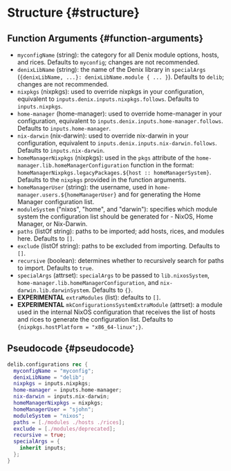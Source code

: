 # Structure {#structure}

## Function Arguments {#function-arguments}
- `myconfigName` (string): the category for all Denix module options, hosts, and rices. Defaults to `myconfig`; changes are not recommended.
- `denixLibName` (string): the name of the Denix library in `specialArgs` (`{denixLibName, ...}: denixLibName.module { ... }`). Defaults to `delib`; changes are not recommended.
- `nixpkgs` (nixpkgs): used to override nixpkgs in your configuration, equivalent to `inputs.denix.inputs.nixpkgs.follows`. Defaults to `inputs.nixpkgs`.
- `home-manager` (home-manager): used to override home-manager in your configuration, equivalent to `inputs.denix.inputs.home-manager.follows`. Defaults to `inputs.home-manager`.
- `nix-darwin` (nix-darwin): used to override nix-darwin in your configuration, equivalent to `inputs.denix.inputs.nix-darwin.follows`. Defaults to `inputs.nix-darwin`.
- `homeManagerNixpkgs` (nixpkgs): used in the `pkgs` attribute of the `home-manager.lib.homeManagerConfiguration` function in the format: `homeManagerNixpkgs.legacyPackages.${host :: homeManagerSystem}`. Defaults to the `nixpkgs` provided in the function arguments.
- `homeManagerUser` (string): the username, used in `home-manager.users.${homeManagerUser}` and for generating the Home Manager configuration list.
- `moduleSystem` ("nixos", "home", and "darwin"): specifies which module system the configuration list should be generated for - NixOS, Home Manager, or Nix-Darwin.
- `paths` (listOf string): paths to be imported; add hosts, rices, and modules here. Defaults to `[]`.
- `exclude` (listOf string): paths to be excluded from importing. Defaults to `[]`.
- `recursive` (boolean): determines whether to recursively search for paths to import. Defaults to `true`.
- `specialArgs` (attrset): `specialArgs` to be passed to `lib.nixosSystem`, `home-manager.lib.homeManagerConfiguration`, and `nix-darwin.lib.darwinSystem`. Defaults to `{}`.
- **EXPERIMENTAL** `extraModules` (list): defaults to `[]`.
- **EXPERIMENTAL** `mkConfigurationsSystemExtraModule` (attrset): a module used in the internal NixOS configuration that receives the list of hosts and rices to generate the configuration list. Defaults to `{nixpkgs.hostPlatform = "x86_64-linux";}`.

## Pseudocode {#pseudocode}
```nix
delib.configurations rec {
  myconfigName = "myconfig";
  denixLibName = "delib";
  nixpkgs = inputs.nixpkgs;
  home-manager = inputs.home-manager;
  nix-darwin = inputs.nix-darwin;
  homeManagerNixpkgs = nixpkgs;
  homeManagerUser = "sjohn";
  moduleSystem = "nixos";
  paths = [./modules ./hosts ./rices];
  exclude = [./modules/deprecated];
  recursive = true;
  specialArgs = {
    inherit inputs;
  };
}
```
